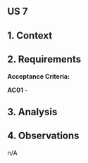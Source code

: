 ## US 7
## 1. Context
   
## 2. Requirements
**Acceptance Criteria:**

**AC01** - 

## 3. Analysis

## 4. Observations
   n/A